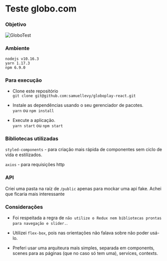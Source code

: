 # Teste globo.com

### Objetivo

![GloboTest](./teste-globoplay-tv.gif)

### Ambiente

`nodejs v10.16.3`  
`yarn 1.17.3`  
`npm 6.9.0`

### Para execução

- Clone este repositório  
  `git clone git@github.com:samuellevy/globoplay-react.git`

- Instale as dependências usando o seu gerenciador de pacotes.  
  `yarn` ou `npm install`

- Execute a aplicação.  
  `yarn start` ou `npm start`

### Bibliotecas utilizadas

`styled-components` - para criação mais rápida de componentes sem ciclo de vida e estilizados.

`axios` - para requisições http

### API

Criei uma pasta na raíz de `/public` apenas para mockar uma api fake. Achei que ficaria mais interessante

### Considerações

- Foi respeitada a regra de `não utilize o Redux nem bibliotecas prontas para navegação e slider.`.

- Utilizei `flex-box`, pois nas orientações não falava sobre não poder usá-lo.

- Preferi usar uma arquiteura mais simples, separada em components, scenes para as páginas (que no caso só tem uma), services, contexts.
